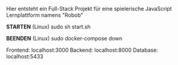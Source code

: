 Hier entsteht ein Full-Stack Projekt für eine spielerische JavaScript Lernplattform namens "Robob"

**STARTEN** (Linux)
sudo sh start.sh

**BEENDEN** (Linux)
sudo docker-compose down


Frontend: localhost:3000
Backend: localhost:8000
Database: localhost:5433
